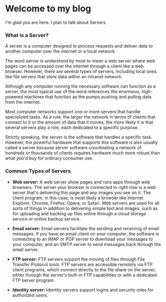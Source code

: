# Welcome to my blog

I'm glad you are here. I plan to talk about Servers



### What is a Server?

A server is a computer designed to process requests and deliver data to another computer over the internet or a local network.

The word server is understood by most to mean a web server where web pages can be accessed over the internet through a client like a web browser. However, there are several types of servers, including local ones like file servers that store data within an intranet network.

Although any computer running the necessary software can function as a server, the most typical use of the word references the enormous, high-powered machines that function as the pumps pushing and pulling data from the internet.

Most computer networks support one or more servers that handle specialized tasks. As a rule, the larger the network in terms of clients that connect to it or the amount of data that it moves, the more likely it is that several servers play a role, each dedicated to a specific purpose.

Strictly speaking, the server is the software that handles a specific task. However, the powerful hardware that supports this software is also usually called a server because server software coordinating a network of hundreds or thousands of clients requires hardware much more robust than what you'd buy for ordinary consumer use.

### Common Types of Servers

* __Web server:__ A web server show pages and runs apps through web browsers. The server your browser is connected to right now is a web server that's delivering this page and any images you see on it. The client program, in this case, is most likely a browser like Internet Explorer, Chrome, Firefox, Opera, or Safari. Web servers are used for all sorts of things in addition to delivering simple text and images, such as for uploading and backing up files online through a cloud storage service or online backup service.

* __Email server:__ Email servers facilitate the sending and receiving of email messages. If you have an email client on your computer, the software is connecting to an IMAP or POP server to download your messages to your computer, and an SMTP server to send messages back through the email server.

* __FTP server:__ FTP servers support the moving of files through File Transfer Protocol tools. FTP servers are accessible remotely via FTP client programs, which connect directly to the file share on the server, either through the server's built-in FTP capabilities or with a dedicated FTP server program.

* __Identity server:__ Identity servers support logins and security roles for authorized users.
